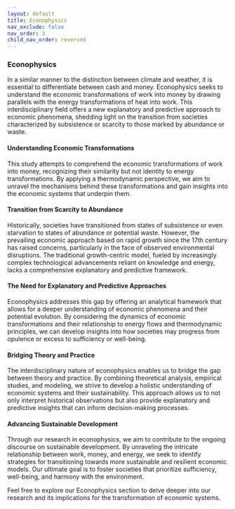 ```yaml
---
layout: default
title: Econophysics
nav_exclude: false
nav_order: 3
child_nav_order: reversed
---
```


### Econophysics

In a similar manner to the distinction between climate and weather, it is essential to differentiate between cash and money. Econophysics seeks to understand the economic transformations of work into money by drawing parallels with the energy transformations of heat into work. This interdisciplinary field offers a new explanatory and predictive approach to economic phenomena, shedding light on the transition from societies characterized by subsistence or scarcity to those marked by abundance or waste.

#### Understanding Economic Transformations

This study attempts to comprehend the economic transformations of work into money, recognizing their similarity but not identity to energy transformations. By applying a thermodynamic perspective, we aim to unravel the mechanisms behind these transformations and gain insights into the economic systems that underpin them.

#### Transition from Scarcity to Abundance

Historically, societies have transitioned from states of subsistence or even starvation to states of abundance or potential waste. However, the prevailing economic approach based on rapid growth since the 17th century has raised concerns, particularly in the face of observed environmental disruptions. The traditional growth-centric model, fueled by increasingly complex technological advancements reliant on knowledge and energy, lacks a comprehensive explanatory and predictive framework.

#### The Need for Explanatory and Predictive Approaches

Econophysics addresses this gap by offering an analytical framework that allows for a deeper understanding of economic phenomena and their potential evolution. By considering the dynamics of economic transformations and their relationship to energy flows and thermodynamic principles, we can develop insights into how societies may progress from opulence or excess to sufficiency or well-being.

#### Bridging Theory and Practice

The interdisciplinary nature of econophysics enables us to bridge the gap between theory and practice. By combining theoretical analysis, empirical studies, and modeling, we strive to develop a holistic understanding of economic systems and their sustainability. This approach allows us to not only interpret historical observations but also provide explanatory and predictive insights that can inform decision-making processes.

#### Advancing Sustainable Development

Through our research in econophysics, we aim to contribute to the ongoing discourse on sustainable development. By unraveling the intricate relationship between work, money, and energy, we seek to identify strategies for transitioning towards more sustainable and resilient economic models. Our ultimate goal is to foster societies that prioritize sufficiency, well-being, and harmony with the environment.

Feel free to explore our Econophysics section to delve deeper into our research and its implications for the transformation of economic systems.
